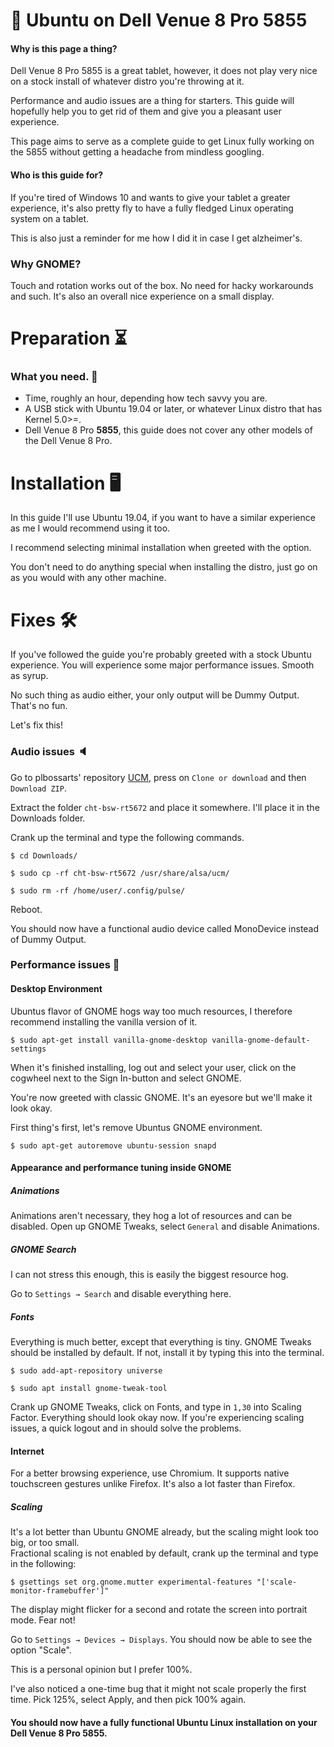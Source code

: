 # 🎉 Ubuntu on Dell Venue 8 Pro 5855

#### Why is this page a thing?
Dell Venue 8 Pro 5855 is a great tablet, however, it does not play very nice on a stock install of whatever distro you're throwing at it.

Performance and audio issues are a thing for starters. This guide will hopefully help you to get rid of them and give you a pleasant user experience.

This page aims to serve as a complete guide to get Linux fully working on the 5855 without getting a headache from mindless googling.  

#### Who is this guide for? 
If you're tired of Windows 10 and wants to give your tablet a greater experience, it's also pretty fly to have a fully fledged Linux operating system on a tablet.  

This is also just a reminder for me how I did it in case I get alzheimer's. 

### Why GNOME?
Touch and rotation works out of the box. No need for hacky workarounds and such.
It's also an overall nice experience on a small display. 

# Preparation ⏳

### What you need. 📝
* Time, roughly an hour, depending how tech savvy you are.
* A USB stick with Ubuntu 19.04 or later, or whatever Linux distro that has Kernel 5.0>=.
* Dell Venue 8 Pro **5855**, this guide does not cover any other models of the Dell Venue 8 Pro. 

# Installation 🖥

In this guide I'll use Ubuntu 19.04, if you want to have a similar experience as me I would recommend using it too. 

I recommend selecting minimal installation when greeted with the option. 

You don't need to do anything special when installing the distro, just go on as you would with any other machine.

# Fixes 🛠

If you've followed the guide you're probably greeted with a stock Ubuntu experience. You will experience some major performance issues. Smooth as syrup. 

No such thing as audio either, your only output will be Dummy Output. That's no fun.

Let's fix this!


### Audio issues 🔈

Go to plbossarts' repository [UCM](https://github.com/plbossart/UCM), press on `Clone or download` and then `Download ZIP`.

Extract the folder `cht-bsw-rt5672` and place it somewhere. I'll place it in the Downloads folder. 

Crank up the terminal and type the following commands.

`$ cd Downloads/`

`$ sudo cp -rf cht-bsw-rt5672 /usr/share/alsa/ucm/`

`$ sudo rm -rf /home/user/.config/pulse/`

Reboot. 

You should now have a functional audio device called MonoDevice instead of Dummy Output. 


### Performance issues 🚤

#### Desktop Environment 
Ubuntus flavor of GNOME hogs way too much resources, I therefore recommend installing the vanilla version of it.

`$ sudo apt-get install vanilla-gnome-desktop vanilla-gnome-default-settings`

When it's finished installing, log out and select your user, click on the cogwheel next to the Sign In-button and select GNOME.

You're now greeted with classic GNOME. It's an eyesore but we'll make it look okay. 

First thing's first, let's remove Ubuntus GNOME environment. 

`$ sudo apt-get autoremove ubuntu-session snapd`

#### Appearance and performance tuning inside GNOME

##### Animations

Animations aren't necessary, they hog a lot of resources and can be disabled.
Open up GNOME Tweaks, select `General` and disable Animations.

##### GNOME Search

I can not stress this enough, this is easily the biggest resource hog. 

Go to `Settings → Search` and disable everything here. 

##### Fonts

Everything is much better, except that everything is tiny.  GNOME Tweaks should be installed by default. If not, install it by typing this into the terminal.

`$ sudo add-apt-repository universe`

`$ sudo apt install gnome-tweak-tool`

Crank up GNOME Tweaks, click on Fonts, and type in `1,30` into Scaling Factor. Everything should look okay now. 
If you're experiencing scaling issues, a quick logout and in should solve the problems. 

#### Internet 

For a better browsing experience, use Chromium. It supports native touchscreen gestures unlike Firefox.
It's also a lot faster than Firefox. 

##### Scaling
It's a lot better than Ubuntu GNOME already, but the scaling might look too big, or too small.  
Fractional scaling is not enabled by default, crank up the terminal and type in the following:

`$ gsettings set org.gnome.mutter experimental-features "['scale-monitor-framebuffer']"`

The display might flicker for a second and rotate the screen into portrait mode. Fear not!

Go to `Settings → Devices → Displays`. You should now be able to see the option "Scale".

This is a personal opinion but I prefer 100%. 

I've also noticed a one-time bug that it might not scale properly the first time. Pick 125%, select Apply, and then pick 100% again. 

#### You should now have a fully functional Ubuntu Linux installation on your Dell Venue 8 Pro 5855.
